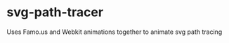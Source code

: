 svg-path-tracer
===============

Uses Famo.us and Webkit animations together to animate svg path tracing
